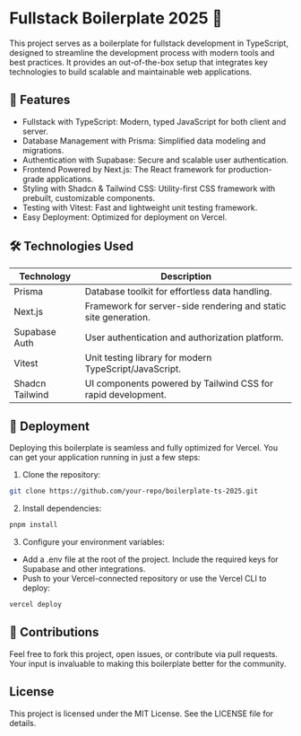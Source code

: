 # Fullstack Boilerplate 2025 🚀

This project serves as a boilerplate for fullstack development in TypeScript, designed to streamline the development process with modern tools and best practices. It provides an out-of-the-box setup that integrates key technologies to build scalable and maintainable web applications.

## 🚀 Features

* Fullstack with TypeScript: Modern, typed JavaScript for both client and server.
* Database Management with Prisma: Simplified data modeling and migrations.
* Authentication with Supabase: Secure and scalable user authentication.
* Frontend Powered by Next.js: The React framework for production-grade applications.
* Styling with Shadcn & Tailwind CSS: Utility-first CSS framework with prebuilt, customizable components.
* Testing with Vitest: Fast and lightweight unit testing framework.
* Easy Deployment: Optimized for deployment on Vercel.

## 🛠️ Technologies Used
| Technology      | Description                                                      |
|-----------------|------------------------------------------------------------------|
| Prisma          | Database toolkit for effortless data handling.                   |
| Next.js         | Framework for server-side rendering and static site generation.  |
| Supabase Auth   | User authentication and authorization platform.                  |
| Vitest          | Unit testing library for modern TypeScript/JavaScript.           |
| Shadcn Tailwind | UI components powered by Tailwind CSS for rapid development.     |

## 🚀 Deployment

Deploying this boilerplate is seamless and fully optimized for Vercel. You can get your application running in just a few steps:

1. Clone the repository:

``` bash
git clone https://github.com/your-repo/boilerplate-ts-2025.git
```

2. Install dependencies:

``` bash
pnpm install
```

3. Configure your environment variables:

* Add a .env file at the root of the project.
Include the required keys for Supabase and other integrations.
* Push to your Vercel-connected repository or use the Vercel CLI to deploy:

```bash 
vercel deploy
```

## 🌟 Contributions

Feel free to fork this project, open issues, or contribute via pull requests. Your input is invaluable to making this boilerplate better for the community.

## License

This project is licensed under the MIT License. See the LICENSE file for details.